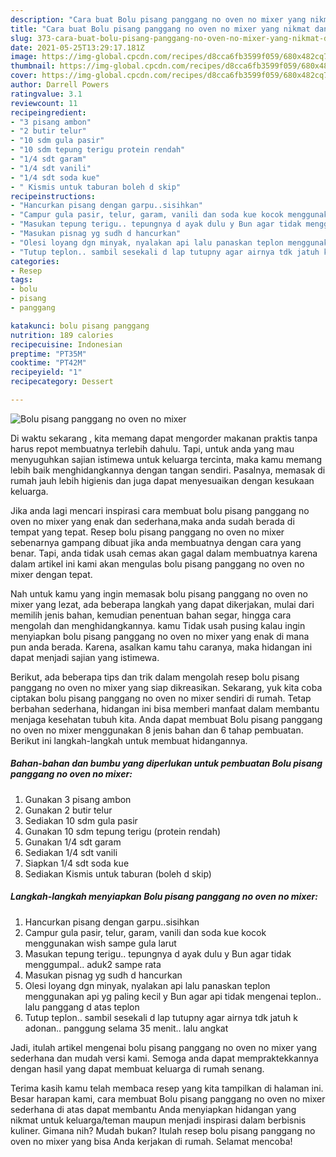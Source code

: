 ```yaml
---
description: "Cara buat Bolu pisang panggang no oven no mixer yang nikmat dan Mudah Dibuat"
title: "Cara buat Bolu pisang panggang no oven no mixer yang nikmat dan Mudah Dibuat"
slug: 373-cara-buat-bolu-pisang-panggang-no-oven-no-mixer-yang-nikmat-dan-mudah-dibuat
date: 2021-05-25T13:29:17.181Z
image: https://img-global.cpcdn.com/recipes/d8cca6fb3599f059/680x482cq70/bolu-pisang-panggang-no-oven-no-mixer-foto-resep-utama.jpg
thumbnail: https://img-global.cpcdn.com/recipes/d8cca6fb3599f059/680x482cq70/bolu-pisang-panggang-no-oven-no-mixer-foto-resep-utama.jpg
cover: https://img-global.cpcdn.com/recipes/d8cca6fb3599f059/680x482cq70/bolu-pisang-panggang-no-oven-no-mixer-foto-resep-utama.jpg
author: Darrell Powers
ratingvalue: 3.1
reviewcount: 11
recipeingredient:
- "3 pisang ambon"
- "2 butir telur"
- "10 sdm gula pasir"
- "10 sdm tepung terigu protein rendah"
- "1/4 sdt garam"
- "1/4 sdt vanili"
- "1/4 sdt soda kue"
- " Kismis untuk taburan boleh d skip"
recipeinstructions:
- "Hancurkan pisang dengan garpu..sisihkan"
- "Campur gula pasir, telur, garam, vanili dan soda kue kocok menggunakan wish sampe gula larut"
- "Masukan tepung terigu.. tepungnya d ayak dulu y Bun agar tidak menggumpal.. aduk2 sampe rata"
- "Masukan pisnag yg sudh d hancurkan"
- "Olesi loyang dgn minyak, nyalakan api lalu panaskan teplon menggunakan api yg paling kecil y Bun agar api tidak mengenai teplon.. lalu panggang d atas teplon"
- "Tutup teplon.. sambil sesekali d lap tutupny agar airnya tdk jatuh k adonan.. panggung selama 35 menit.. lalu angkat"
categories:
- Resep
tags:
- bolu
- pisang
- panggang

katakunci: bolu pisang panggang 
nutrition: 189 calories
recipecuisine: Indonesian
preptime: "PT35M"
cooktime: "PT42M"
recipeyield: "1"
recipecategory: Dessert

---
```



![Bolu pisang panggang no oven no mixer](https://img-global.cpcdn.com/recipes/d8cca6fb3599f059/680x482cq70/bolu-pisang-panggang-no-oven-no-mixer-foto-resep-utama.jpg)

Di waktu  sekarang , kita memang dapat mengorder makanan praktis tanpa harus repot membuatnya terlebih dahulu. Tapi, untuk anda yang mau menyuguhkan sajian istimewa untuk keluarga tercinta, maka kamu memang lebih baik menghidangkannya dengan tangan sendiri. Pasalnya, memasak di rumah jauh lebih higienis dan juga dapat menyesuaikan dengan kesukaan keluarga.

Jika anda lagi mencari inspirasi cara membuat bolu pisang panggang no oven no mixer yang enak dan sederhana,maka anda sudah berada di tempat yang tepat. Resep bolu pisang panggang no oven no mixer  sebenarnya gampang dibuat jika anda membuatnya dengan cara yang benar. Tapi, anda tidak usah cemas akan gagal dalam membuatnya 
karena dalam artikel ini kami akan mengulas bolu pisang panggang no oven no mixer dengan tepat.  



Nah untuk kamu yang ingin memasak bolu pisang panggang no oven no mixer yang lezat, ada beberapa langkah yang dapat dikerjakan, mulai dari memilih jenis bahan, kemudian penentuan bahan segar, hingga cara mengolah dan menghidangkannya. kamu Tidak usah pusing kalau ingin menyiapkan bolu pisang panggang no oven no mixer yang enak di mana pun anda berada. Karena, asalkan kamu  tahu caranya, maka hidangan ini dapat menjadi sajian yang istimewa.

Berikut, ada beberapa tips dan trik dalam mengolah resep bolu pisang panggang no oven no mixer yang siap dikreasikan. Sekarang, yuk kita coba ciptakan bolu pisang panggang no oven no mixer sendiri di rumah. Tetap berbahan sederhana, hidangan ini bisa memberi manfaat dalam membantu menjaga kesehatan tubuh kita. Anda dapat membuat Bolu pisang panggang no oven no mixer menggunakan 8 jenis bahan dan 6 tahap pembuatan. Berikut ini langkah-langkah untuk membuat hidangannya.

<!--inarticleads1-->

##### Bahan-bahan dan bumbu yang diperlukan untuk pembuatan Bolu pisang panggang no oven no mixer:

1. Gunakan 3 pisang ambon
1. Gunakan 2 butir telur
1. Sediakan 10 sdm gula pasir
1. Gunakan 10 sdm tepung terigu (protein rendah)
1. Gunakan 1/4 sdt garam
1. Sediakan 1/4 sdt vanili
1. Siapkan 1/4 sdt soda kue
1. Sediakan  Kismis untuk taburan (boleh d skip)




<!--inarticleads2-->

##### Langkah-langkah menyiapkan Bolu pisang panggang no oven no mixer:

1. Hancurkan pisang dengan garpu..sisihkan
1. Campur gula pasir, telur, garam, vanili dan soda kue kocok menggunakan wish sampe gula larut
1. Masukan tepung terigu.. tepungnya d ayak dulu y Bun agar tidak menggumpal.. aduk2 sampe rata
1. Masukan pisnag yg sudh d hancurkan
1. Olesi loyang dgn minyak, nyalakan api lalu panaskan teplon menggunakan api yg paling kecil y Bun agar api tidak mengenai teplon.. lalu panggang d atas teplon
1. Tutup teplon.. sambil sesekali d lap tutupny agar airnya tdk jatuh k adonan.. panggung selama 35 menit.. lalu angkat




Jadi, itulah artikel mengenai  bolu pisang panggang no oven no mixer  yang sederhana dan mudah versi kami. Semoga anda dapat mempraktekkannya dengan hasil yang dapat membuat keluarga di rumah senang. 

Terima kasih kamu telah membaca resep yang kita tampilkan di halaman ini. Besar harapan kami, cara membuat  Bolu pisang panggang no oven no mixer sederhana di atas dapat membantu Anda menyiapkan hidangan yang nikmat untuk keluarga/teman maupun menjadi inspirasi dalam berbisnis kuliner. Gimana nih? Mudah bukan? Itulah resep bolu pisang panggang no oven no mixer yang bisa Anda kerjakan di rumah. Selamat mencoba!

